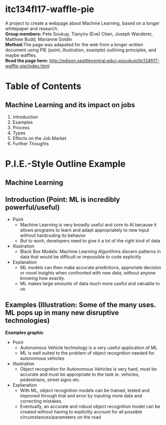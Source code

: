 # itc134fl17-waffle-pie
A project to create a webpage about Machine Learning, based on a longer whitepaper and research.
<br>
<b>Group members:</b> Pete Soukup, Tianyiru (Eve) Chen, Joseph Wanderer, Matthew Budd, Marianne Goldin
<br>
<b>Method:</b>The page was adapated for the web from a longer written document using PIE (point, illustration, example) outlining principles, and maybe waffles.
<br>
<b>Read the page here:</b>
http://edison.seattlecentral.edu/~psoukup/itc134fl17-waffle-pie/index.html


# Table of Contents
<h2>Machine Learning and its impact on jobs</h2>
<oL>
	<li>Introduction</li>
	<li>Examples</li>
	<li>Process</li>
	<li>Types</li>
	<li>Effects on the Job Market</li>
	<li>Further Thoughts</li>
</oL>


# P.I.E.-Style Outline Example

<head>
<title>Machine Learning</title>
</head>

<Article>

<h1>Machine Learning</h1>


<h2>Introduction (Point: ML is incredibly powerful/useful)</h2>

<ul>

<li>Point
<ul>
<li>
 Machine Learning is very broadly useful and core to AI because it allows programs to learn and adapt appropriately to new input without hardcoding its behavior
</li>
<li>
But to work, developers need to give it a lot of the right kind of data
</li>
</ul>
</li>

<li>Illustration
<ul>
<li>
 Black Box Models: Machine Learning Algorithms discern patterns in data that would be difficult or impossible to code explicitly
</li>
</ul>
</li>

<li>Explanation
<ul>
<li>
ML models can then make accurate predictions, approriate decision or novel insights when confronted with new data, without anyone knowing how exactly.
</li>
<li>
ML makes large amounts of data much more useful and valuable to us
</li>
</ul>
</li>

</ul>


<h2>Examples (Illustration: Some of the many uses. ML pops up in many new disruptive technologies)</h2>

<b>Examples graphic</b>

<ul>

<li>Point
<ul>
<li>
 Autonomous Vehicle technology is a very useful application of ML
</li>
<li>
ML is well suited to the problem of object recognition needed for autonomous vehicles
</li>
</ul>
</li>

<li>Illustration
<ul>
<li>
 Object recognition for Autonomous Vehicles is very hard, must be accurate and must be appropriate to the task ie. vehicles, pedestrians, street signs etc.
</li>
</ul>
</li>

<li>Explanation
<ul>
<li>
With ML, object recognition models can be trained, tested and improved through trial and error by inputing more data and correcting mistakes.
</li>
<li>
Eventually, an accurate and robust object recognition model can be created without having to explicitly account for all possible circumstances/parameters on the road
</li>
</ul>
</li>

</ul>

</Article>
